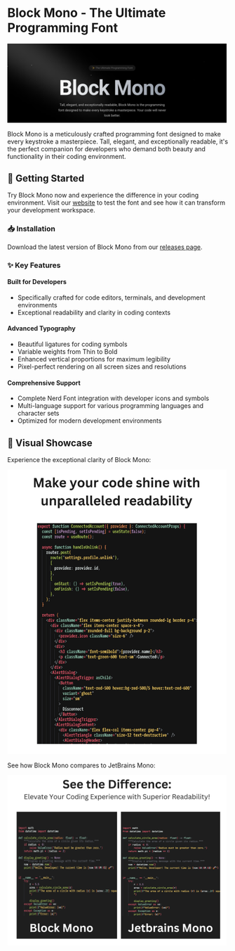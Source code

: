 # Block Mono - The Ultimate Programming Font

<img src="public/BlockMonoHeader.png" alt="Block Mono Font" width="500"/>

Block Mono is a meticulously crafted programming font designed to make every keystroke a masterpiece. Tall, elegant, and exceptionally readable, it's the perfect companion for developers who demand both beauty and functionality in their coding environment.

## 🚀 Getting Started

Try Block Mono now and experience the difference in your coding environment. Visit our [website](https://blockmonofont.com) to test the font and see how it can transform your development workspace.

### 📥 Installation

Download the latest version of Block Mono from our [releases page](https://github.com/tyrailleverett/blockmonofont/releases/tag/v1.0.0).

### ✨ Key Features

#### Built for Developers

- Specifically crafted for code editors, terminals, and development environments
- Exceptional readability and clarity in coding contexts

#### Advanced Typography

- Beautiful ligatures for coding symbols
- Variable weights from Thin to Bold
- Enhanced vertical proportions for maximum legibility
- Pixel-perfect rendering on all screen sizes and resolutions

#### Comprehensive Support

- Complete Nerd Font integration with developer icons and symbols
- Multi-language support for various programming languages and character sets
- Optimized for modern development environments

## 🎯 Visual Showcase

Experience the exceptional clarity of Block Mono:

<img src="public/BlockMonoPic.png" alt="Block Mono Clarity" width="500"/>

See how Block Mono compares to JetBrains Mono:

<img src="public/BlockMonoCompare.png" alt="Block Mono vs JetBrains Mono Comparison" width="500"/>
